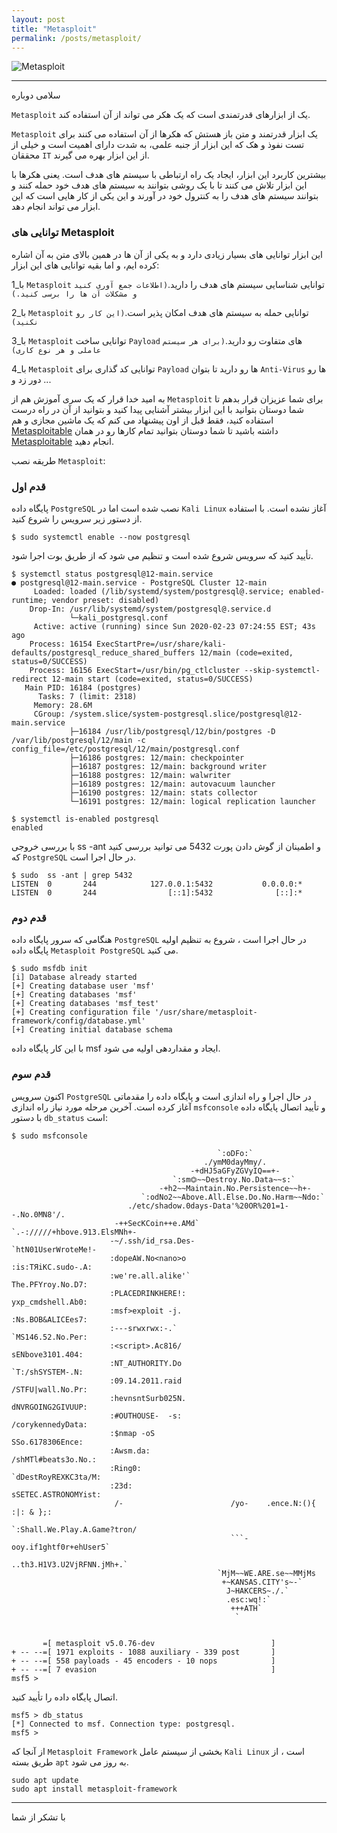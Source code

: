 ```yaml
---
layout: post
title: "Metasploit"
permalink: /posts/metasploit/
---
```

![Metasploit](https://th.bing.com/th/id/R.12958ada2ecca5e6e8458cf11211b429?rik=6h87%2ffzMtn1EEA&pid=ImgRaw)

---

سلامی دوباره

`Metasploit` یک از ابزارهای قدرتمندی است که
یک هکر می تواند از آن استفاده کند.

`Metasploit` یک ابزار قدرتمند و متن باز هستش که
هکرها از آن استفاده می کنند برای تست نفوذ و هک که این ابزار از جنبه علمی، به شدت دارای
اهمیت است و خیلی از محققان `IT` از این ابزار بهره می گیرند.


بیشترین کاربرد این ابزار، ایجاد یک راه ارتباطی با سیستم های هدف است.
یعنی هکرها با این ابزار تلاش می کنند تا با یک روشی بتوانند به سیستم های هدف خود حمله کنند و بتوانند سیستم های هدف را به کنترول خود در آورند و این یکی از کار هایی است که این ابزار می تواند انجام دهد.

### توانایی های Metasploit

این ابزار توانایی های بسیار زیادی دارد و به یکی از آن ها در همین بالای متن به آن اشاره کرده ایم، و اما بقیه توانایی های این ابزار:

1_با `Metasploit` توانایی شناسایی سیستم های هدف را دارید.`(اطلاعات جمع آوری کنید و مشکلات آن ها را برسی کنید.)`

2_با `Metasploit` توانایی حمله به سیستم های هدف امکان پذیر است.`(این کار رو نکنید)`

3_با `Metasploit` توانایی ساخت `Payload` های متفاوت رو دارید.`(برای هر سیستم عاملی و هر نوع کاری)`

4_با `Metasploit` توانایی کد گذاری برای `Payload` ها رو دارید تا بتوان `Anti-Virus` ها رو دور زد و ...

به امید خدا قرار که یک سری آموزش هم از `Metasploit` برای شما عزیزان قرار بدهم تا شما دوستان بتوانید  با این ابزار بیشتر آشنایی پیدا کنید و بتوانید از آن در راه درست استفاده کنید، فقط قبل از اون پیشنهاد می کنم که یک ماشین مجازی و هم [Metasploitable][Metasploitable] داشته باشید تا شما دوستان بتوانید تمام کارها رو در همان [Metasploitable][Metasploitable] انجام دهید.

طریقه نصب `Metasploit`:

### قدم اول
پایگاه داده `PostgreSQL` نصب شده است اما در `Kali Linux` آغاز نشده است. با استفاده از دستور زیر سرویس را شروع کنید.

```
$ sudo systemctl enable --now postgresql
```

تأیید کنید که سرویس شروع شده است و تنظیم می شود که از طریق بوت اجرا شود.

```
$ systemctl status postgresql@12-main.service
● postgresql@12-main.service - PostgreSQL Cluster 12-main
     Loaded: loaded (/lib/systemd/system/postgresql@.service; enabled-runtime; vendor preset: disabled)
    Drop-In: /usr/lib/systemd/system/postgresql@.service.d
             └─kali_postgresql.conf
     Active: active (running) since Sun 2020-02-23 07:24:55 EST; 43s ago
    Process: 16154 ExecStartPre=/usr/share/kali-defaults/postgresql_reduce_shared_buffers 12/main (code=exited, status=0/SUCCESS)
    Process: 16156 ExecStart=/usr/bin/pg_ctlcluster --skip-systemctl-redirect 12-main start (code=exited, status=0/SUCCESS)
   Main PID: 16184 (postgres)
      Tasks: 7 (limit: 2318)
     Memory: 28.6M
     CGroup: /system.slice/system-postgresql.slice/postgresql@12-main.service
             ├─16184 /usr/lib/postgresql/12/bin/postgres -D /var/lib/postgresql/12/main -c config_file=/etc/postgresql/12/main/postgresql.conf
             ├─16186 postgres: 12/main: checkpointer
             ├─16187 postgres: 12/main: background writer
             ├─16188 postgres: 12/main: walwriter
             ├─16189 postgres: 12/main: autovacuum launcher
             ├─16190 postgres: 12/main: stats collector
             └─16191 postgres: 12/main: logical replication launcher

$ systemctl is-enabled postgresql
enabled
```

با بررسی خروجی ss -ant و اطمینان از گوش دادن پورت 5432 می توانید بررسی کنید که `PostgreSQL` در حال اجرا است.
```
$ sudo  ss -ant | grep 5432
LISTEN  0       244            127.0.0.1:5432           0.0.0.0:*
LISTEN  0       244                [::1]:5432              [::]:* 
```

### قدم دوم

هنگامی که سرور پایگاه داده `PostgreSQL` در حال اجرا است ، شروع به تنظیم اولیه پایگاه داده `Metasploit PostgreSQL` می کنید.

```
$ sudo msfdb init
[i] Database already started
[+] Creating database user 'msf'
[+] Creating databases 'msf'
[+] Creating databases 'msf_test'
[+] Creating configuration file '/usr/share/metasploit-framework/config/database.yml'
[+] Creating initial database schema
```

با این کار پایگاه داده msf ایجاد و مقداردهی اولیه می شود.

### قدم سوم

اکنون سرویس `PostgreSQL` در حال اجرا و راه اندازی است و پایگاه داده را مقدماتی آغاز کرده است. آخرین مرحله مورد نیاز راه اندازی `msfconsole` و تأیید اتصال پایگاه داده با دستور `db_status` است:

```
$ sudo msfconsole
                                                  
                                              `:oDFo:`                            
                                           ./ymM0dayMmy/.                          
                                        -+dHJ5aGFyZGVyIQ==+-                    
                                    `:sm⏣~~Destroy.No.Data~~s:`                
                                 -+h2~~Maintain.No.Persistence~~h+-              
                             `:odNo2~~Above.All.Else.Do.No.Harm~~Ndo:`          
                          ./etc/shadow.0days-Data'%20OR%201=1--.No.0MN8'/.      
                       -++SecKCoin++e.AMd`       `.-://///+hbove.913.ElsMNh+-    
                      -~/.ssh/id_rsa.Des-                  `htN01UserWroteMe!-  
                      :dopeAW.No<nano>o                     :is:TЯiKC.sudo-.A:  
                      :we're.all.alike'`                     The.PFYroy.No.D7:  
                      :PLACEDRINKHERE!:                      yxp_cmdshell.Ab0:    
                      :msf>exploit -j.                       :Ns.BOB&ALICEes7:    
                      :---srwxrwx:-.`                        `MS146.52.No.Per:    
                      :<script>.Ac816/                        sENbove3101.404:    
                      :NT_AUTHORITY.Do                        `T:/shSYSTEM-.N:    
                      :09.14.2011.raid                       /STFU|wall.No.Pr:    
                      :hevnsntSurb025N.                      dNVRGOING2GIVUUP:    
                      :#OUTHOUSE-  -s:                       /corykennedyData:    
                      :$nmap -oS                              SSo.6178306Ence:    
                      :Awsm.da:                            /shMTl#beats3o.No.:    
                      :Ring0:                             `dDestRoyREXKC3ta/M:    
                      :23d:                               sSETEC.ASTRONOMYist:    
                       /-                        /yo-    .ence.N:(){ :|: & };:    
                                                 `:Shall.We.Play.A.Game?tron/    
                                                 ```-ooy.if1ghtf0r+ehUser5`    
                                               ..th3.H1V3.U2VjRFNN.jMh+.`          
                                              `MjM~~WE.ARE.se~~MMjMs              
                                               +~KANSAS.CITY's~-`                  
                                                J~HAKCERS~./.`                    
                                                .esc:wq!:`                        
                                                 +++ATH`                            
                                                  `


       =[ metasploit v5.0.76-dev                          ]
+ -- --=[ 1971 exploits - 1088 auxiliary - 339 post       ]
+ -- --=[ 558 payloads - 45 encoders - 10 nops            ]
+ -- --=[ 7 evasion                                       ]
msf5 > 
```

اتصال پایگاه داده را تأیید کنید.

```
msf5 > db_status
[*] Connected to msf. Connection type: postgresql.
msf5 > 
```

از آنجا که `Metasploit Framework` بخشی از سیستم عامل `Kali Linux` است ، از طریق بسته `apt` به روز می شود.

```
sudo apt update
sudo apt install metasploit-framework
```

---

با تشکر از شما

[Metasploitable]: http://mr-fox.blog.ir/1399/10/27/Metasploitable
